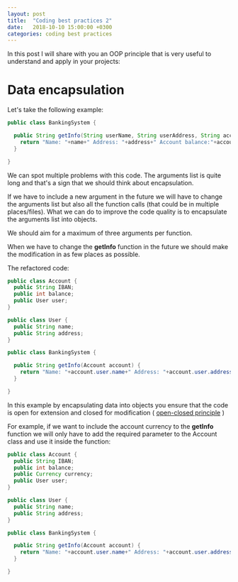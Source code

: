 ```yaml
---
layout: post
title:  "Coding best practices 2"
date:   2018-10-10 15:00:00 +0300
categories: coding best practices
---
```


In this post I will share with you an OOP principle that is very useful to understand and apply in your projects:

# Data encapsulation

Let's take the following example:

```java
public class BankingSystem {

  public String getInfo(String userName, String userAddress, String accountIBAN, String accountBalance) {
    return "Name: "+name+" Address: "+address+" Account balance:"+accountBalance;
  }

}
```

We can spot multiple problems with this code. The arguments list is quite long and that's a sign that we should think about encapsulation.

If we have to include a new argument in the future we will have to change the arguments list but also all the function calls (that could be in multiple places/files).
What we can do to improve the code quality is to encapsulate the arguments list into objects.  

We should aim for a maximum of three arguments per function.

When we have to change the __getInfo__ function in the future  we should make the modification in as few places as possible.

The refactored code:

```java
public class Account {
  public String IBAN;
  public int balance;
  public User user;
}

public class User {
  public String name;
  public String address;
}

public class BankingSystem {

  public String getInfo(Account account) {
    return "Name: "+account.user.name+" Address: "+account.user.address+" Balance:"+account.balance+" IBAN: "+account.IBAN;
  }

}

```

In this example by encapsulating data into objects you ensure that the code is open for extension and closed for modification ( [open-closed principle](https://en.wikipedia.org/wiki/Open%E2%80%93closed_principle) )

For example, if we want to include the account currency to the __getInfo__ function we will only have to add the required parameter to the Account class and use it inside the function:

```java
public class Account {
  public String IBAN;
  public int balance;
  public Currency currency;
  public User user;
}

public class User {
  public String name;
  public String address;
}

public class BankingSystem {

  public String getInfo(Account account) {
    return "Name: "+account.user.name+" Address: "+account.user.address+" Balance:"+account.balance+" IBAN: "+account.IBAN+" Currency: "+account.currency;
  }

}

```
